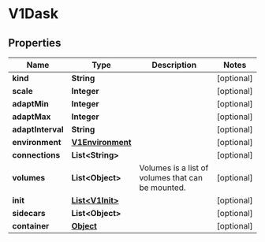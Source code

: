 

# V1Dask

## Properties

Name | Type | Description | Notes
------------ | ------------- | ------------- | -------------
**kind** | **String** |  |  [optional]
**scale** | **Integer** |  |  [optional]
**adaptMin** | **Integer** |  |  [optional]
**adaptMax** | **Integer** |  |  [optional]
**adaptInterval** | **String** |  |  [optional]
**environment** | [**V1Environment**](V1Environment.md) |  |  [optional]
**connections** | **List&lt;String&gt;** |  |  [optional]
**volumes** | **List&lt;Object&gt;** | Volumes is a list of volumes that can be mounted. |  [optional]
**init** | [**List&lt;V1Init&gt;**](V1Init.md) |  |  [optional]
**sidecars** | **List&lt;Object&gt;** |  |  [optional]
**container** | [**Object**](.md) |  |  [optional]



